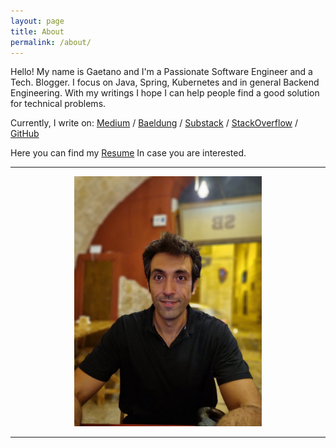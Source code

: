 ```yaml
---
layout: page
title: About
permalink: /about/
---
```


Hello!
My name is Gaetano and I'm a Passionate Software Engineer and a Tech. Blogger. 
I focus on Java, Spring, Kubernetes and in general Backend Engineering.
With my writings I hope I can help people find a good solution for technical problems.

Currently, I write on:
[Medium](https://gae-piaz.medium.com/) / [Baeldung](https://www.baeldung.com/author/gaetanopiazzolla) / [Substack](https://substack.com/profile/73392149-gaetano-piazzolla)
/ [StackOverflow](https://stackoverflow.com/users/2768318/gaetano-piazzolla) / [GitHub](https://github.com/GaetanoPiazzolla/)

Here you can find my [Resume](/assets/CV_gaetano_piazzolla_eng_2022.pdf) In case you are interested.

---

<div align="center">
<img src="/assets/About.jpg" style="content-visibility:auto"
alt="Thats me"
loading="lazy" width="300px"
decoding="async">
</div>

---

